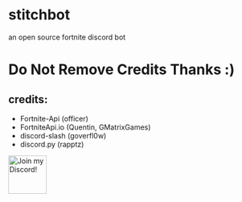 # stitchbot
an open source fortnite discord bot


# Do Not Remove Credits Thanks :)
## credits:
* Fortnite-Api (officer)
* FortniteApi.io (Quentin, GMatrixGames)
* discord-slash (goverfl0w)
* discord.py (rapptz)

<a target="_blank" href="discord.gg/noteason" title="Join our Discord!">
<img draggable="false" src="https://discordapp.com/api/guilds/852759507036667914/widget.png?style=banner2" height="76px" draggable="false" alt="Join my Discord!">
</a>
